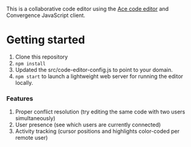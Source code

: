 This is a collaborative code editor using the [Ace code editor](https://ace.c9.io) and Convergence JavaScript client. 

Getting started
=======
1. Clone this repository
1. `npm install`
1. Updated the src/code-editor-config.js to point to your domain.
1. `npm start` to launch a lightweight web server for running the editor locally.  

### Features
1. Proper conflict resolution (try editing the same code with two users simultaneously)
1. User presence (see which users are currently connected)
1. Activity tracking (cursor positions and highlights color-coded per remote user) 

